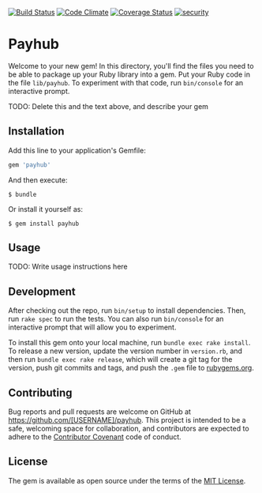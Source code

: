 [![Build Status](https://travis-ci.org/wycleffsean/haypub.svg)](https://travis-ci.org/wycleffsean/haypub)
[![Code Climate](https://codeclimate.com/github/wycleffsean/haypub/badges/gpa.svg)](https://codeclimate.com/github/wycleffsean/haypub)
[![Coverage Status](https://coveralls.io/repos/wycleffsean/haypub/badge.svg?branch=master&service=github)](https://coveralls.io/github/wycleffsean/haypub?branch=master)
[![security](https://hakiri.io/github/wycleffsean/haypub/master.svg)](https://hakiri.io/github/wycleffsean/haypub/master)

# Payhub

Welcome to your new gem! In this directory, you'll find the files you need to be able to package up your Ruby library into a gem. Put your Ruby code in the file `lib/payhub`. To experiment with that code, run `bin/console` for an interactive prompt.

TODO: Delete this and the text above, and describe your gem

## Installation

Add this line to your application's Gemfile:

```ruby
gem 'payhub'
```

And then execute:

    $ bundle

Or install it yourself as:

    $ gem install payhub

## Usage

TODO: Write usage instructions here

## Development

After checking out the repo, run `bin/setup` to install dependencies. Then, run `rake spec` to run the tests. You can also run `bin/console` for an interactive prompt that will allow you to experiment.

To install this gem onto your local machine, run `bundle exec rake install`. To release a new version, update the version number in `version.rb`, and then run `bundle exec rake release`, which will create a git tag for the version, push git commits and tags, and push the `.gem` file to [rubygems.org](https://rubygems.org).

## Contributing

Bug reports and pull requests are welcome on GitHub at https://github.com/[USERNAME]/payhub. This project is intended to be a safe, welcoming space for collaboration, and contributors are expected to adhere to the [Contributor Covenant](contributor-covenant.org) code of conduct.


## License

The gem is available as open source under the terms of the [MIT License](http://opensource.org/licenses/MIT).

